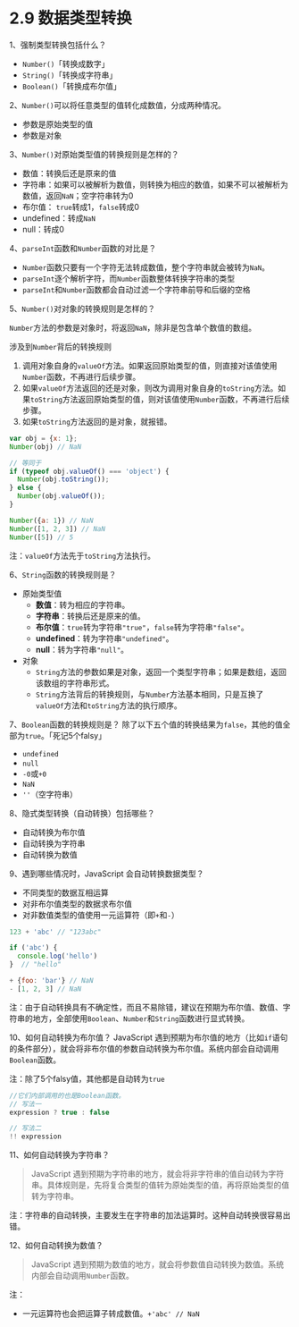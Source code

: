 # 2.9 数据类型转换

1、强制类型转换包括什么？

- `Number()`「转换成数字」
- `String()`「转换成字符串」
- `Boolean()`「转换成布尔值」

2、`Number()`可以将任意类型的值转化成数值，分成两种情况。

- 参数是原始类型的值
- 参数是对象

3、`Number()`对原始类型值的转换规则是怎样的？

- 数值：转换后还是原来的值
- 字符串：如果可以被解析为数值，则转换为相应的数值，如果不可以被解析为数值，返回`NaN`；空字符串转为0
- 布尔值： `true`转成1，`false`转成0
- undefined：转成`NaN`
- null：转成0

4、`parseInt`函数和`Number`函数的对比是？

- `Number`函数只要有一个字符无法转成数值，整个字符串就会被转为`NaN`。
- `parseInt`逐个解析字符，而`Number`函数整体转换字符串的类型
- `parseInt`和`Number`函数都会自动过滤一个字符串前导和后缀的空格

5、`Number()`对对象的转换规则是怎样的？

`Number`方法的参数是对象时，将返回`NaN`，除非是包含单个数值的数组。

涉及到`Number`背后的转换规则

1. 调用对象自身的`valueOf`方法。如果返回原始类型的值，则直接对该值使用`Number`函数，不再进行后续步骤。
2. 如果`valueOf`方法返回的还是对象，则改为调用对象自身的`toString`方法。如果`toString`方法返回原始类型的值，则对该值使用`Number`函数，不再进行后续步骤。
3. 如果`toString`方法返回的是对象，就报错。

```js
var obj = {x: 1};
Number(obj) // NaN

// 等同于
if (typeof obj.valueOf() === 'object') {
  Number(obj.toString());
} else {
  Number(obj.valueOf());
}

Number({a: 1}) // NaN
Number([1, 2, 3]) // NaN
Number([5]) // 5
```

注：`valueOf`方法先于`toString`方法执行。

6、`String`函数的转换规则是？

- 原始类型值
  - **数值**：转为相应的字符串。
  - **字符串**：转换后还是原来的值。
  - **布尔值**：`true`转为字符串`"true"`，`false`转为字符串`"false"`。
  - **undefined**：转为字符串`"undefined"`。
  - **null**：转为字符串`"null"`。
- 对象
  - `String`方法的参数如果是对象，返回一个类型字符串；如果是数组，返回该数组的字符串形式。
  - `String`方法背后的转换规则，与`Number`方法基本相同，只是互换了`valueOf`方法和`toString`方法的执行顺序。

7、`Boolean`函数的转换规则是？
除了以下五个值的转换结果为`false`，其他的值全部为`true`。「死记5个falsy」

- `undefined`
- `null`
- `-0`或`+0`
- `NaN`
- `''`（空字符串）

8、隐式类型转换（自动转换）包括哪些？

- 自动转换为布尔值
- 自动转换为字符串
- 自动转换为数值

9、遇到哪些情况时，JavaScript 会自动转换数据类型？

- 不同类型的数据互相运算
- 对非布尔值类型的数据求布尔值
- 对非数值类型的值使用一元运算符（即`+`和`-`）

```js
123 + 'abc' // "123abc"

if ('abc') {
  console.log('hello')
}  // "hello"

+ {foo: 'bar'} // NaN
- [1, 2, 3] // NaN
```

注：由于自动转换具有不确定性，而且不易除错，建议在预期为布尔值、数值、字符串的地方，全部使用`Boolean`、`Number`和`String`函数进行显式转换。

10、如何自动转换为布尔值？
JavaScript 遇到预期为布尔值的地方（比如`if`语句的条件部分），就会将非布尔值的参数自动转换为布尔值。系统内部会自动调用`Boolean`函数。

注：除了5个falsy值，其他都是自动转为`true`

```js
//它们内部调用的也是Boolean函数。
// 写法一
expression ? true : false

// 写法二
!! expression
```

11、如何自动转换为字符串？

> JavaScript 遇到预期为字符串的地方，就会将非字符串的值自动转为字符串。具体规则是，先将复合类型的值转为原始类型的值，再将原始类型的值转为字符串。

注：字符串的自动转换，主要发生在字符串的加法运算时。这种自动转换很容易出错。

12、如何自动转换为数值？

> JavaScript 遇到预期为数值的地方，就会将参数值自动转换为数值。系统内部会自动调用`Number`函数。

注：

- 一元运算符也会把运算子转成数值。`+'abc' // NaN`